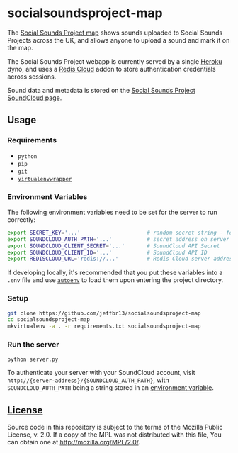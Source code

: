 socialsoundsproject-map
=======================

The [Social Sounds Project map][] shows sounds uploaded to Social Sounds Projects across the UK,
and allows anyone to upload a sound and mark it on the map.


The Social Sounds Project webapp is currently served by a single [Heroku](http://heroku.com) dyno,
and uses a [Redis Cloud](http://redislabs.com/redis-cloud) addon to store authentication credentials
across sessions.

Sound data and metadata is stored on
the [Social Sounds Project SoundCloud page](https://soundcloud.com/socialsoundsproject/).


## Usage

### Requirements

- `python`
- `pip`
- [`git`](http://www.git-scm.com/)
- [`virtualenvwrapper`](http://virtualenvwrapper.readthedocs.org/en/latest/)

### Environment Variables

The following environment variables need to be set for the server to run correctly:

```sh
export SECRET_KEY='...'                     # random secret string - feel free to mash the keyboard for this
export SOUNDCLOUD_AUTH_PATH='...'           # secret address on server to authenticate your SoundCloud account
export SOUNDCLOUD_CLIENT_SECRET='...'       # SoundCloud API Secret
export SOUNDCLOUD_CLIENT_ID='...'           # SoundCloud API ID
export REDISCLOUD_URL='redis://...'         # Redis Cloud server address
```

If developing locally, it's recommended that you put these variables into a `.env` file and
use [`autoenv`](https://github.com/kennethreitz/autoenv) to load them upon entering the project directory.


### Setup

```sh
git clone https://github.com/jeffbr13/socialsoundsproject-map
cd socialsoundsproject-map
mkvirtualenv -a . -r requirements.txt socialsoundsproject-map
```

### Run the server

```sh
python server.py
```

To authenticate your server with your SoundCloud account, visit `http://{server-address}/{SOUNDCLOUD_AUTH_PATH}`,
with `SOUNDCLOUD_AUTH_PATH` being a string stored in an [environment variable](#environment-variables).



## [License](https://www.mozilla.org/MPL/2.0/)

Source code in this repository is subject to the terms of the Mozilla Public
License, v. 2.0. If a copy of the MPL was not distributed with this
file, You can obtain one at <http://mozilla.org/MPL/2.0/>.



[Social Sounds Project map]: http://socialsoundsproject.com
